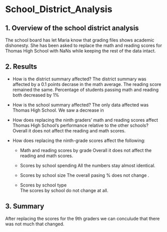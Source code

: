 # School_District_Analysis
## 1. Overview of the school district analysis 
The school board has let Maria know that grading files shows academic dishonesty. She has been asked to replace the math and reading scores for Thomas High School with NaNs while keeping the rest of the data intact.
## 2. Results
* How is the district summary affected?
The district summary was affected by a 0.1 points decrase in the math average. The reading score remained the same. Percentage of students passing math and reading both decreased by 1%

* How is the school summary affected?
The only data affected was Thomas High School. We saw a decrease in 
* How does replacing the ninth graders’ math and reading scores affect Thomas High School’s performance relative to the other schools?
Overall it does not affect the reading and math scores. 

* How does replacing the ninth-grade scores affect the following:
    
    * Math and reading scores by grade
    Overall it does not affect the reading and math scores. 
    
    * Scores by school spending
    All the numbers stay almost identical. 
    
    * Scores by school size
    The overall pasing % does not change . 
    
    * Scores by school type  
    The scores by school do not change at all. 
    
## 3. Summary
After replacing the scores for the 9th graders we can conculude that there was not much that changed. 
